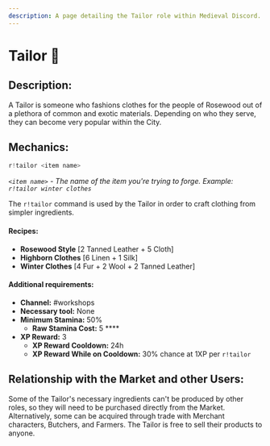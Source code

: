 ```yaml
---
description: A page detailing the Tailor role within Medieval Discord.
---
```


# Tailor 🧵

## Description:

A Tailor is someone who fashions clothes for the people of Rosewood out of a plethora of common and exotic materials. Depending on who they serve, they can become very popular within the City.

## Mechanics:

```javascript
r!tailor <item name>
```

_`<item name>`_ _- The name of the item you're trying to forge. Example:_ _`r!tailor winter clothes`_

The `r!tailor` command is used by the Tailor in order to craft clothing from simpler ingredients. 

#### Recipes:

* **Rosewood Style** \[2 Tanned Leather + 5 Cloth\]
* **Highborn Clothes** \[6 Linen + 1 Silk\]
* **Winter Clothes** \[4 Fur + 2 Wool + 2 Tanned Leather\]

#### Additional requirements:

* **Channel:** \#workshops
* **Necessary tool:** None
* **Minimum Stamina:** 50%
  * **Raw Stamina Cost:** 5 ****
* **XP Reward:** 3
  * **XP Reward Cooldown:** 24h
  * **XP Reward While on Cooldown:** 30% chance at 1XP per `r!tailor`

## Relationship with the Market and other Users:

Some of the Tailor's necessary ingredients can't be produced by other roles, so they will need to be purchased directly from the Market. Alternatively, some can be acquired through trade with Merchant characters, Butchers, and Farmers. The Tailor is free to sell their products to anyone.

